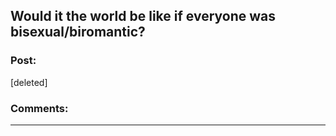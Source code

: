 ## Would it the world be like if everyone was bisexual/biromantic?

### Post:

[deleted]

### Comments:

---

